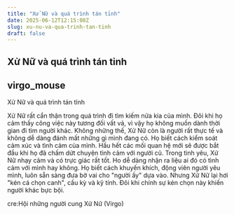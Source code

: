 ```yaml
---
title: "Xử Nữ và quá trình tán tỉnh"
date: 2025-06-12T12:15:08Z
slug: xu-nu-va-qua-trinh-tan-tinh
draft: false
---
```


## Xử Nữ và quá trình tán tỉnh

## virgo_mouse

Xử Nữ và quá trình tán tỉnh​ ​ ​​
 
 
Xử Nữ rất cẩn thận trong quá trình đi tìm kiếm nửa kia của mình. Đôi khi họ cảm thấy công việc này tương đối vất vả, vì vậy họ không muốn dành thời gian đi tìm người khác. Không những thế, Xử Nữ còn là người rất thực tế và không dễ dàng đánh mất những gì mình đang có. Họ biết cách kiểm soát cảm xúc và tình cảm của mình. Hầu hết các mối quan hệ mới sẽ được bắt đầu khi h​ọ đã chấm dứt chuyện tình cảm với người cũ.​ ​Trong tình yêu, Xử Nữ nhạy cảm và có trực giác rất tốt. Ho dễ dàng nhận ra liệu ai đó có tình cảm với mình hay không. Họ biết cách khuyến khích, động viên người yêu mình, luôn sẵn sàng đưa bờ vai cho "người ấy" dựa vào. Nhưng Xử Nữ lại hơi "kén cá chọn canh", cầu kỳ và kỹ tính. Đôi khi chính sự kén chọn này khiến người khác bực bội.​ 
 
cre:Hội những người cung Xử Nữ (Virgo)​​